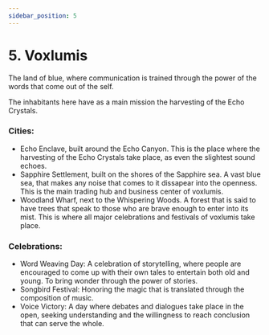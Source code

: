 ```yaml
---
sidebar_position: 5
---
```


# 5. Voxlumis

The land of blue, where communication is trained through the power of the words that come out of the self.

The inhabitants here have as a main mission the harvesting of the Echo Crystals.

### Cities:

- Echo Enclave, built around the Echo Canyon. This is the place where the harvesting of the Echo Crystals take place, as even the slightest sound echoes.
- Sapphire Settlement, built on the shores of the Sapphire sea. A vast blue sea, that makes any noise that comes to it dissapear into the openness. This is the main trading hub and business center of voxlumis.
- Woodland Wharf, next to the Whispering Woods. A forest that is said to have trees that speak to those who are brave enough to enter into its mist. This is where all major celebrations and festivals of voxlumis take place.

### Celebrations:

- Word Weaving Day: A celebration of storytelling, where people are encouraged to come up with their own tales to entertain both old and young. To bring wonder through the power of stories.
- Songbird Festival: Honoring the magic that is translated through the composition of music.
- Voice Victory: A day where debates and dialogues take place in the open, seeking understanding and the willingness to reach conclusion that can serve the whole.
